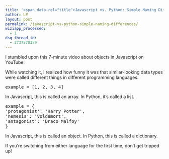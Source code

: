 ```yaml
---
title: '<span data-rel="title">Javascript vs. Python: Simple Naming Differences</span>'
author: LP
layout: post
permalink: /javascript-vs-python-simple-naming-differences/
wiziapp_processed:
  - 1
dsq_thread_id:
  - 2737570359
---
```


<p>
  I stumbled upon this 7-minute video about objects in Javascript on YouTube:
</p>

<p>
</p>

<p>
  While watching it, I realized how funny it was that similar-looking data types were called different things in different programming languages.
</p>

<pre class="prettyprint">example = &#91;1, 2, 3, 4&#93;</pre>

<p>
  In Javascript, this is called an array. In Python, it&#8217;s called a list.
</p>

<pre class="prettyprint">example = {
&#39;protagonist&#39;: &#39;Harry Potter&#39;,
&#39;nemesis&#39;: &#39;Voldemort&#39;,
&#39;antagonist&#39;: &#39;Draco Malfoy&#39;
}</pre>

<p>
  In Javascript, this is called an object. In Python, this is called a dictionary.
</p>

<p>
  If you&#8217;re switching from either language for the first time, don&#8217;t get tripped up!
</p>